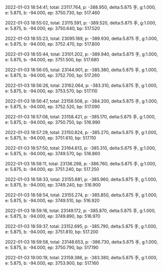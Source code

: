 2022-01-03 18:54:41, total: 23117.764, p: -388.950, delta:5.875 手, g:1.000, e: 5.875, b: -94.000, ep: 3750.730, bp: 517.460

2022-01-03 18:55:02, total: 23115.591, p: -389.520, delta:5.875 手, g:1.000, e: 5.875, b: -94.000, ep: 3750.640, bp: 517.520

2022-01-03 18:55:23, total: 23095.189, p: -389.930, delta:5.875 手, g:1.000, e: 5.875, b: -94.000, ep: 3752.470, bp: 517.800

2022-01-03 18:55:44, total: 23101.202, p: -389.940, delta:5.875 手, g:1.000, e: 5.875, b: -94.000, ep: 3751.500, bp: 517.680

2022-01-03 18:56:05, total: 23144.901, p: -385.380, delta:5.875 手, g:1.000, e: 5.875, b: -94.000, ep: 3752.700, bp: 517.260

2022-01-03 18:56:26, total: 23162.064, p: -383.310, delta:5.875 手, g:1.000, e: 5.875, b: -94.000, ep: 3753.570, bp: 517.110

2022-01-03 18:56:47, total: 23158.508, p: -384.200, delta:5.875 手, g:1.000, e: 5.875, b: -94.000, ep: 3752.520, bp: 517.090

2022-01-03 18:57:08, total: 23158.421, p: -385.170, delta:5.875 手, g:1.000, e: 5.875, b: -94.000, ep: 3750.750, bp: 516.990

2022-01-03 18:57:29, total: 23150.824, p: -385.270, delta:5.875 手, g:1.000, e: 5.875, b: -94.000, ep: 3751.610, bp: 517.110

2022-01-03 18:57:50, total: 23164.613, p: -385.310, delta:5.875 手, g:1.000, e: 5.875, b: -94.000, ep: 3749.570, bp: 516.860

2022-01-03 18:58:11, total: 23136.298, p: -386.760, delta:5.875 手, g:1.000, e: 5.875, b: -94.000, ep: 3751.240, bp: 517.250

2022-01-03 18:58:33, total: 23155.681, p: -385.960, delta:5.875 手, g:1.000, e: 5.875, b: -94.000, ep: 3749.240, bp: 516.900

2022-01-03 18:58:54, total: 23155.274, p: -385.850, delta:5.875 手, g:1.000, e: 5.875, b: -94.000, ep: 3749.510, bp: 516.920

2022-01-03 18:59:16, total: 23149.172, p: -385.870, delta:5.875 手, g:1.000, e: 5.875, b: -94.000, ep: 3749.890, bp: 516.970

2022-01-03 18:59:37, total: 23152.695, p: -385.790, delta:5.875 手, g:1.000, e: 5.875, b: -94.000, ep: 3751.810, bp: 517.200

2022-01-03 18:59:58, total: 23148.653, p: -386.730, delta:5.875 手, g:1.000, e: 5.875, b: -94.000, ep: 3750.790, bp: 517.190

2022-01-03 19:00:19, total: 23159.386, p: -383.380, delta:5.875 手, g:1.000, e: 5.875, b: -94.000, ep: 3753.900, bp: 517.160